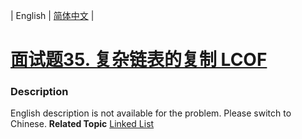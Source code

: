 | English | [简体中文](README.md) |

# [面试题35. 复杂链表的复制  LCOF](https://leetcode-cn.com/problems/fu-za-lian-biao-de-fu-zhi-lcof)
 ### Description
English description is not available for the problem. Please switch to Chinese.
**Related Topic**  [Linked List](https://leetcode-cn.com/tag/linked-list) 